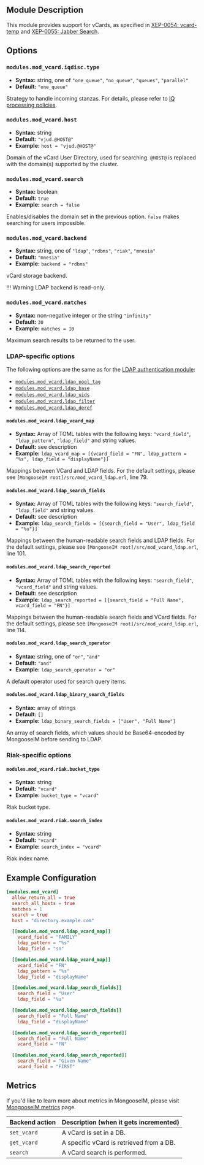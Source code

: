 ## Module Description

This module provides support for vCards, as specified in [XEP-0054: vcard-temp](http://xmpp.org/extensions/xep-0054.html) and [XEP-0055: Jabber Search](http://xmpp.org/extensions/xep-0055.html).

## Options

### `modules.mod_vcard.iqdisc.type`
* **Syntax:** string, one of `"one_queue"`, `"no_queue"`, `"queues"`, `"parallel"`
* **Default:** `"one_queue"`

Strategy to handle incoming stanzas. For details, please refer to
[IQ processing policies](../configuration/Modules.md#iq-processing-policies).

### `modules.mod_vcard.host`
* **Syntax:** string
* **Default:** `"vjud.@HOST@"`
* **Example:** `host = "vjud.@HOST@"`

Domain of the vCard User Directory, used for searching.
`@HOST@` is replaced with the domain(s) supported by the cluster.

### `modules.mod_vcard.search`
* **Syntax:** boolean
* **Default:** `true`
* **Example:** `search = false`

Enables/disables the domain set in the previous option. `false` makes searching for users impossible.

### `modules.mod_vcard.backend`
* **Syntax:** string, one of `"ldap"`, `"rdbms"`, `"riak"`, `"mnesia"`
* **Default:** `"mnesia"`
* **Example:** `backend = "rdbms"`

vCard storage backend.

!!! Warning 
    LDAP backend is read-only.

### `modules.mod_vcard.matches`
* **Syntax:** non-negative integer or the string `"infinity"`
* **Default:** `30`
* **Example:** `matches = 10`

Maximum search results to be returned to the user.

### LDAP-specific options

The following options are the same as for the [LDAP authentication module](../authentication-methods/ldap.md#configuration-options):

* [`modules.mod_vcard.ldap_pool_tag`](../authentication-methods/ldap.md#authldappool_tag)
* [`modules.mod_vcard.ldap_base`](../authentication-methods/ldap.md#authldapbase)
* [`modules.mod_vcard.ldap_uids`](../authentication-methods/ldap.md#authldapuids)
* [`modules.mod_vcard.ldap_filter`](../authentication-methods/ldap.md#authldapfilter)
* [`modules.mod_vcard.ldap_deref`](../authentication-methods/ldap.md#authldapderef)

#### `modules.mod_vcard.ldap_vcard_map`
* **Syntax:** Array of TOML tables with the following keys: `"vcard_field"`, `"ldap_pattern"`, `"ldap_field"` and string values.
* **Default:** see description
* **Example:** `ldap_vcard_map = [{vcard_field = "FN", ldap_pattern = "%s", ldap_field = "displayName"}]`

Mappings between VCard and LDAP fields. For the default settings, please see `[MongooseIM root]/src/mod_vcard_ldap.erl`, line 79.

#### `modules.mod_vcard.ldap_search_fields`
* **Syntax:** Array of TOML tables with the following keys: `"search_field"`, `"ldap_field"` and string values.
* **Default:** see description
* **Example:** `ldap_search_fields = [{search_field = "User", ldap_field = "%u"}]`

Mappings between the human-readable search fields and LDAP fields.
For the default settings, please see `[MongooseIM root]/src/mod_vcard_ldap.erl`, line 101.

#### `modules.mod_vcard.ldap_search_reported`
* **Syntax:** Array of TOML tables with the following keys: `"search_field"`, `"vcard_field"` and string values.
* **Default:** see description
* **Example:** `ldap_search_reported = [{search_field = "Full Name", vcard_field = "FN"}]`

Mappings between the human-readable search fields and VCard fields.
For the default settings, please see `[MongooseIM root]/src/mod_vcard_ldap.erl`, line 114.

#### `modules.mod_vcard.ldap_search_operator`
* **Syntax:** string, one of `"or"`, `"and"`
* **Default:** `"and"`
* **Example:** `ldap_search_operator = "or"`

A default operator used for search query items.

#### `modules.mod_vcard.ldap_binary_search_fields`
* **Syntax:** array of strings
* **Default:** `[]`
* **Example:** `ldap_binary_search_fields = ["User", "Full Name"]`

An array of search fields, which values should be Base64-encoded by MongooseIM before sending to LDAP.

### Riak-specific options

#### `modules.mod_vcard.riak.bucket_type`
* **Syntax:** string
* **Default:** `"vcard"`
* **Example:** `bucket_type = "vcard"`

Riak bucket type.

#### `modules.mod_vcard.riak.search_index`
* **Syntax:** string
* **Default:** `"vcard"`
* **Example:** `search_index = "vcard"`

Riak index name.

## Example Configuration

```toml
[modules.mod_vcard]
  allow_return_all = true
  search_all_hosts = true
  matches = 1
  search = true
  host = "directory.example.com"

  [[modules.mod_vcard.ldap_vcard_map]]
    vcard_field = "FAMILY"
    ldap_pattern = "%s"
    ldap_field = "sn"

  [[modules.mod_vcard.ldap_vcard_map]]
    vcard_field = "FN"
    ldap_pattern = "%s"
    ldap_field = "displayName"

  [[modules.mod_vcard.ldap_search_fields]]
    search_field = "User"
    ldap_field = "%u"

  [[modules.mod_vcard.ldap_search_fields]]
    search_field = "Full Name"
    ldap_field = "displayName"

  [[modules.mod_vcard.ldap_search_reported]]
    search_field = "Full Name"
    vcard_field = "FN"

  [[modules.mod_vcard.ldap_search_reported]]
    search_field = "Given Name"
    vcard_field = "FIRST"
```

## Metrics

If you'd like to learn more about metrics in MongooseIM, please visit [MongooseIM metrics](../operation-and-maintenance/MongooseIM-metrics.md) page.

| Backend action | Description (when it gets incremented) |
| ---- | -------------------------------------- |
| `set_vcard` | A vCard is set in a DB. |
| `get_vcard` | A specific vCard is retrieved from a DB. |
| `search` | A vCard search is performed. |
